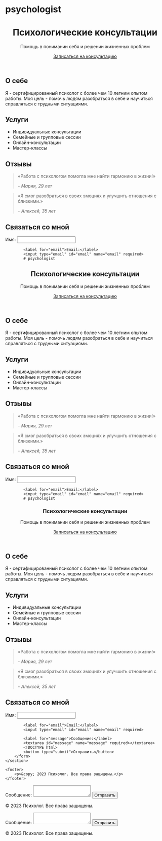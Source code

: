 # psychologist
<!DOCTYPE html>
<html lang="ru">
<head>
    <meta charset="UTF-8">
    <meta name="viewport" content="width=device-width, initial-scale=1.0">
    <link rel="stylesheet" href="styles.css">
    <title>Психолог - Консультации и помощь</title>
</head>
<body>
    <header>
        <div class="container">
<!DOCTYPE html>
            <h1>Психологические консультации</h1>
<!DOCTYPE html>
            <p>Помощь в понимании себя и решении жизненных проблем</p>
            <a href="#contact" class="cta-button">Записаться на консультацию</a>
        </div>
    </header>
    <section id="about" class="container">
        <h2>О себе</h2>
        <p>Я - сертифицированный психолог с более чем 10 летним опытом работы. Моя цель - помочь людям разобраться в себе и научиться справляться с трудными ситуациями.</p>
    </section>
<!DOCTYPE html>
    <section id="services" class="container">
        <h2>Услуги</h2>
        <ul>
            <li>Индивидуальные консультации</li>
            <li>Семейные и групповые сессии</li>
            <li>Онлайн-консультации</li>
            <li>Мастер-классы</li>
        </ul>
    </section>
<!DOCTYPE html>
    <section id="testimonials" class="container">
        <h2>Отзывы</h2>
        <blockquote>
            <p>«Работа с психологом помогла мне найти гармонию в жизни!»</p>
            <cite>- Мария, 29 лет</cite>
        </blockquote>
        <blockquote>
            <p>«Я смог разобраться в своих эмоциях и улучшить отношения с близкими.»</p>
            <cite>- Алексей, 35 лет</cite>
        </blockquote>
    </section>
<!DOCTYPE html>
    <section id="contact" class="container">
        <h2>Связаться со мной</h2>
        <form action="submit_form.php" method="POST">
            <label for="name">Имя:</label>
            <input type="text" id="name" name="name" required>
            
            <label for="email">Email:</label>
            <input type="email" id="email" name="email" required>
            # psychologist
<!DOCTYPE html>
<html lang="ru">
<head>
    <meta charset="UTF-8">
    <meta name="viewport" content="width=device-width, initial-scale=1.0">
    <link rel="stylesheet" href="styles.css">
    <title>Психолог - Консультации и помощь</title>
</head>
<body>
    <header>
        <div class="container">
<!DOCTYPE html>
            <h1>Психологические консультации</h1>
<!DOCTYPE html>
            <p>Помощь в понимании себя и решении жизненных проблем</p>
            <a href="#contact" class="cta-button">Записаться на консультацию</a>
        </div>
    </header>
    <section id="about" class="container">
        <h2>О себе</h2>
        <p>Я - сертифицированный психолог с более чем 10 летним опытом работы. Моя цель - помочь людям разобраться в себе и научиться справляться с трудными ситуациями.</p>
    </section>
<!DOCTYPE html>
    <section id="services" class="container">
        <h2>Услуги</h2>
        <ul>
            <li>Индивидуальные консультации</li>
            <li>Семейные и групповые сессии</li>
            <li>Онлайн-консультации</li>
            <li>Мастер-классы</li>
        </ul>
    </section>
<!DOCTYPE html>
    <section id="testimonials" class="container">
        <h2>Отзывы</h2>
        <blockquote>
            <p>«Работа с психологом помогла мне найти гармонию в жизни!»</p>
            <cite>- Мария, 29 лет</cite>
        </blockquote>
        <blockquote>
            <p>«Я смог разобраться в своих эмоциях и улучшить отношения с близкими.»</p>
            <cite>- Алексей, 35 лет</cite>
        </blockquote>
    </section>
<!DOCTYPE html>
    <section id="contact" class="container">
        <h2>Связаться со мной</h2>
        <form action="submit_form.php" method="POST">
            <label for="name">Имя:</label>
            <input type="text" id="name" name="name" required>
            
            <label for="email">Email:</label>
            <input type="email" id="email" name="email" required>
            # psychologist
<!DOCTYPE html>
<html lang="ru">
<head>
    <meta charset="UTF-8">
    <meta name="viewport" content="width=device-width, initial-scale=1.0">
    <link rel="stylesheet" href="styles.css">
    <title>Психолог - Консультации и помощь</title>
</head>
<body>
    <header>
        <div class="container">
<!DOCTYPE html>
            <h1>Психологические консультации</h1>
<!DOCTYPE html>
            <p>Помощь в понимании себя и решении жизненных проблем</p>
            <a href="#contact" class="cta-button">Записаться на консультацию</a>
        </div>
    </header>
    <section id="about" class="container">
        <h2>О себе</h2>
        <p>Я - сертифицированный психолог с более чем 10 летним опытом работы. Моя цель - помочь людям разобраться в себе и научиться справляться с трудными ситуациями.</p>
    </section>
<!DOCTYPE html>
    <section id="services" class="container">
        <h2>Услуги</h2>
        <ul>
            <li>Индивидуальные консультации</li>
            <li>Семейные и групповые сессии</li>
            <li>Онлайн-консультации</li>
            <li>Мастер-классы</li>
        </ul>
    </section>
<!DOCTYPE html>
    <section id="testimonials" class="container">
        <h2>Отзывы</h2>
        <blockquote>
            <p>«Работа с психологом помогла мне найти гармонию в жизни!»</p>
            <cite>- Мария, 29 лет</cite>
        </blockquote>
        <blockquote>
            <p>«Я смог разобраться в своих эмоциях и улучшить отношения с близкими.»</p>
            <cite>- Алексей, 35 лет</cite>
        </blockquote>
    </section>
<!DOCTYPE html>
    <section id="contact" class="container">
        <h2>Связаться со мной</h2>
        <form action="submit_form.php" method="POST">
            <label for="name">Имя:</label>
            <input type="text" id="name" name="name" required>
            
            <label for="email">Email:</label>
            <input type="email" id="email" name="email" required>
            
            <label for="message">Сообщение:</label>
            <textarea id="message" name="message" required></textarea>
            <!DOCTYPE html>
            <button type="submit">Отправить</button>
        </form>
    </section>
<!DOCTYPE html>
    <footer>
        <p>&copy; 2023 Психолог. Все права защищены.</p>
    </footer>
</body>
</html>
<!DOCTYPE html>
            <label for="message">Сообщение:</label>
            <textarea id="message" name="message" required></textarea>
            <!DOCTYPE html>
            <button type="submit">Отправить</button>
        </form>
<!DOCTYPE html>
</section>
<!DOCTYPE html>
    <footer>
        <p>&copy; 2023 Психолог. Все права защищены.</p>
    </footer>
</body>
</html>
<!DOCTYPE html>
            <label for="message">Сообщение:</label>
<!DOCTYPE html>
<textarea id="message" name="message" required></textarea>
            <!DOCTYPE html>
            <button type="submit">Отправить</button>
       <!DOCTYPE html> </form>
<!DOCTYPE html>    </section>
<!DOCTYPE html>
    <footer>
        <p>&copy; 2023 Психолог. Все права защищены.</p>
    </footer>
</body>
</html>
<!DOCTYPE html>
